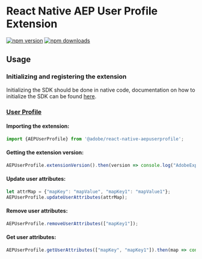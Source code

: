 
# React Native AEP User Profile Extension

[![npm version](https://badge.fury.io/js/%40adobe%2Freact-native-aepuserprofile.svg)](https://www.npmjs.com/package/@adobe/react-native-aepuserprofile) 
[![npm downloads](https://img.shields.io/npm/dm/@adobe/react-native-aepuserprofile)](https://www.npmjs.com/package/@adobe/react-native-aepuserprofile)

## Usage

### Initializing and registering the extension

Initializing the SDK should be done in native code, documentation on how to initialize the SDK can be found [here](https://github.com/adobe/aepsdk-react-native#initializing).

### [User Profile](https://aep-sdks.gitbook.io/docs/using-mobile-extensions/profile)

#### Importing the extension:
```javascript
import {AEPUserProfile} from '@adobe/react-native-aepuserprofile';
```

#### Getting the extension version:

```javascript
AEPUserProfile.extensionVersion().then(version => console.log("AdobeExperienceSDK: AEPUserProfile version: " + version));
```

#### Update user attributes:

```javascript
let attrMap = {"mapKey": "mapValue", "mapKey1": "mapValue1"};
AEPUserProfile.updateUserAttributes(attrMap);
```

#### Remove user attributes:

```javascript
AEPUserProfile.removeUserAttributes(["mapKey1"]);
```

#### Get user attributes:

```javascript
AEPUserProfile.getUserAttributes(["mapKey", "mapKey1"]).then(map => console.log("AdobeExperienceSDK: AEPUserProfile getUserAttributes: " + map));
```
